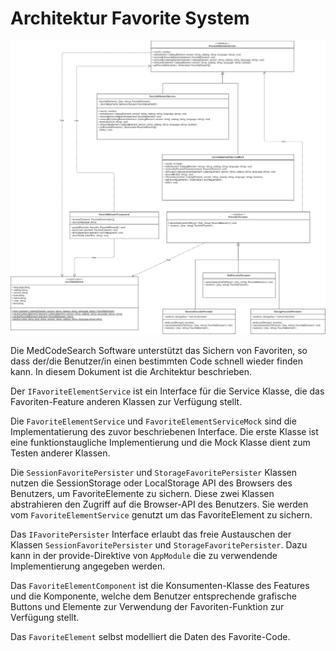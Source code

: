 # Architektur Favorite System

![](./FavoriteArchitecture.png)


Die MedCodeSearch Software unterstützt das Sichern von Favoriten, so dass der/die Benutzer/in einen bestimmten Code schnell wieder finden kann. In diesem Dokument ist die Architektur beschrieben. 

Der `IFavoriteElementService` ist ein Interface für die Service Klasse, die das Favoriten-Feature anderen Klassen zur Verfügung stellt.

Die `FavoriteElementService` und `FavoriteElementServiceMock` sind die Implementatierung des zuvor beschriebenen Interface. Die erste Klasse ist eine funktionstaugliche Implementierung und die Mock Klasse dient zum Testen anderer Klassen.

Die `SessionFavoritePersister` und `StorageFavoritePersister` Klassen nutzen die SessionStorage oder LocalStorage API des Browsers des Benutzers, um FavoriteElemente zu sichern. Diese zwei Klassen abstrahieren den Zugriff auf die Browser-API des Benutzers. Sie werden vom `FavoriteElementService` genutzt um das FavoriteElement zu sichern.

Das `IFavoritePersister` Interface erlaubt das freie Austauschen der Klassen `SessionFavoritePersister` und `StorageFavoritePersister`. Dazu kann in der provide-Direktive von `AppModule` die zu verwendende Implementierung angegeben werden.

Das `FavoriteElementComponent` ist die Konsumenten-Klasse  des Features und die Komponente, welche dem Benutzer entsprechende grafische Buttons und Elemente zur Verwendung der Favoriten-Funktion zur Verfügung stellt.

Das `FavoriteElement` selbst modelliert die Daten des Favorite-Code.